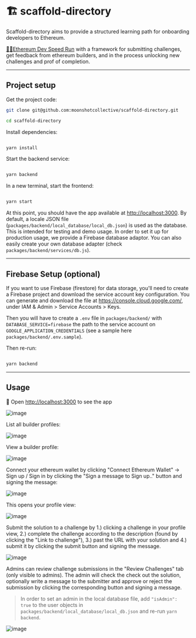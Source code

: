 # 🏗 scaffold-directory

Scaffold-directory aims to provide a structured learning path for onboarding developers to Ethereum.

[🏃‍♀️Ethereum Dev Speed Run](https://medium.com/@austin_48503/%EF%B8%8Fethereum-dev-speed-run-bd72bcba6a4c) with a framework for submitting challenges, get feedback from ethereum builders, and in the process unlocking new challenges and prof of completion.

---

## Project setup

Get the project code:

```bash
git clone git@github.com:moonshotcollective/scaffold-directory.git

cd scaffold-directory
```

Install dependencies:

```bash

yarn install

```

Start the backend service:

```bash

yarn backend

```

In a new terminal, start the frontend:

```bash

yarn start

```

At this point, you should have the app available at <http://localhost:3000>. By default, a locale JSON file (`packages/backend/local_database/local_db.json`) is used as the database. This is intended for testing and demo usage. In order to set it up for production usage, we provide a Firebase database adaptor. You can also easily create your own database adapter (check `packages/backend/services/db.js`).

---

## Firebase Setup (optional)

If you want to use Firebase (firestore) for data storage, you'll need to create a Firebase project and download the service account key configuration. You can generate and download the file at <https://console.cloud.google.com/>, under IAM & Admin > Service Accounts > Keys.

Then you will have to create a `.env` file in `packages/backend/` with `DATABASE_SERVICE=firebase` the path to the service account on `GOOGLE_APPLICATION_CREDENTIALS` (see a sample here `packages/backend/.env.sample`).

Then re-run:

```bash

yarn backend

```

---

## Usage

📱 Open <http://localhost:3000> to see the app

![image](https://user-images.githubusercontent.com/2156509/135258832-61bcc08f-68be-4cb8-9493-15a4e0e6be98.png)

List all builder profiles:

![image](https://user-images.githubusercontent.com/2156509/135259080-d01fb534-b5b5-4604-8feb-5f8263074af6.png)

View a builder profile:

![image](https://user-images.githubusercontent.com/2156509/135259288-8591d335-47a3-4216-b4bc-2ec47df132f5.png)

Connect your ethereum wallet by clicking "Connect Ethereum Wallet" -> Sign up / Sign in by clicking the "Sign a message to Sign up.." button and signing the message:

![image](https://user-images.githubusercontent.com/2156509/135259597-71b21540-4982-482d-ba9f-0abf2f379dc4.png)

This opens your profile view:

![image](https://user-images.githubusercontent.com/2156509/135261902-abb2e4d8-0d34-49a5-aaa1-52d9010ea3f3.png)

Submit the solution to a challenge by 1.) clicking a challenge in your profile view, 2.) complete the challenge according to the description (found by clicking the "Link to challenge"), 3.) past the URL with your solution and 4.) submit it by clicking the submit button and signing the message.

![image](https://user-images.githubusercontent.com/2156509/135262069-7e00ad55-effe-4409-8378-5ec0afee25ff.png)

Admins can review challenge submissions in the "Review Challenges" tab (only visible to admins). The admin will check the check out the solution, optionally write a message to the submitter and approve or reject the submission by clicking the corresponding button and signing a message.
>In order to set an admin in the local database file, add `"isAdmin": true` to the user objects in `packages/backend/local_database/local_db.json` and re-run `yarn backend`.

![image](https://user-images.githubusercontent.com/2156509/135267093-4be16c3c-ddfb-4877-8329-cc78b82dcfae.png)

